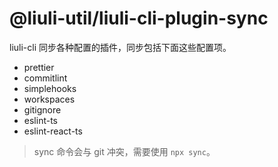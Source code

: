 # @liuli-util/liuli-cli-plugin-sync

liuli-cli 同步各种配置的插件，同步包括下面这些配置项。

- prettier
- commitlint
- simplehooks
- workspaces
- gitignore
- eslint-ts
- eslint-react-ts

> sync 命令会与 git 冲突，需要使用 `npx sync`。
